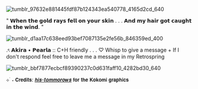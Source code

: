 ![tumblr_97632e881445fdf87b124343ea540778_4165d2cd_640](https://github.com/user-attachments/assets/e822b523-e95b-40ab-83a9-4ac97993b200)

" 𝗪𝗵𝗲𝗻 𝘁𝗵𝗲 𝗴𝗼𝗹𝗱 𝗿𝗮𝘆𝘀 𝗳𝗲𝗹𝗹 𝗼𝗻 𝘆𝗼𝘂𝗿 𝘀𝗸𝗶𝗻 . . . 𝗔𝗻𝗱 𝗺𝘆 𝗵𝗮𝗶𝗿 𝗴𝗼𝘁 𝗰𝗮𝘂𝗴𝗵𝘁 𝗶𝗻 𝘁𝗵𝗲 𝘄𝗶𝗻𝗱. "

![tumblr_d1aa17c638eed93bef7087135e2fe56b_846359ed_400](https://github.com/user-attachments/assets/9e0e140f-fc78-4a7f-ac56-e2c32c451da7)

.ৎ 𝗔𝗸𝗶𝗿𝗮 • 𝗣𝗲𝗮𝗿𝗹𝗮 :: C+H friendly . . . ♡ Whisp to give a message + If I don't respond feel free to leave me a message in my Retrospring 

![tumblr_bbf7877ecbcf89390237c0d631faff10_4282bd30_640](https://github.com/user-attachments/assets/10d8d5fc-48da-430e-9067-fbc6c69c295b)

⊹ ࣪ ˖ 𝗖𝗿𝗲𝗱𝗶𝘁𝘀: [𝙝𝙞𝙨-𝙩𝙤𝙢𝙢𝙤𝙧𝙤𝙬𝙨](https://www.tumblr.com/his-tomorrows?source=share) 𝗳𝗼𝗿 𝘁𝗵𝗲 𝗞𝗼𝗸𝗼𝗺𝗶 𝗴𝗿𝗮𝗽𝗵𝗶𝗰𝘀




